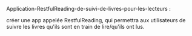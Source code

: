 Application-RestfulReading-de-suivi-de-livres-pour-les-lecteurs :

 créer une app appelée RestfulReading, qui permettra aux utilisateurs de suivre les livres qu'ils sont en train de lire/qu'ils ont lus.
